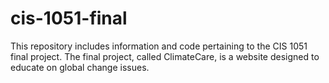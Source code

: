 # cis-1051-final
This repository includes information and code pertaining to the CIS 1051 final project. The final project, called ClimateCare, is a website designed to educate on global change issues.
